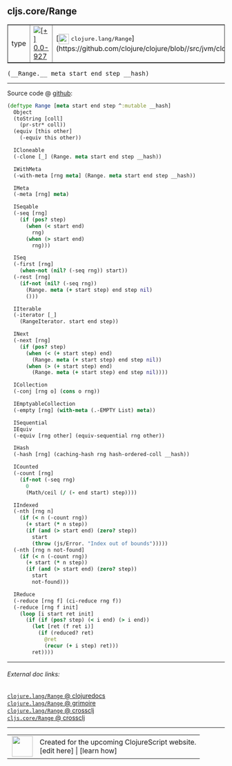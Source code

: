 ## cljs.core/Range



 <table border="1">
<tr>
<td>type</td>
<td><a href="https://github.com/cljsinfo/cljs-api-docs/tree/0.0-927"><img valign="middle" alt="[+] 0.0-927" title="Added in 0.0-927" src="https://img.shields.io/badge/+-0.0--927-lightgrey.svg"></a> </td>
<td>
[<img height="24px" valign="middle" src="http://i.imgur.com/1GjPKvB.png"> <samp>clojure.lang/Range</samp>](https://github.com/clojure/clojure/blob//src/jvm/clojure/lang/Range.java)
</td>
</tr>
</table>


 <samp>
(__Range.__ meta start end step __hash)<br>
</samp>

---







Source code @ [github](https://github.com/clojure/clojurescript/blob/r3263/src/main/cljs/cljs/core.cljs#L8136-L8222):

```clj
(deftype Range [meta start end step ^:mutable __hash]
  Object
  (toString [coll]
    (pr-str* coll))
  (equiv [this other]
    (-equiv this other))

  ICloneable
  (-clone [_] (Range. meta start end step __hash))

  IWithMeta
  (-with-meta [rng meta] (Range. meta start end step __hash))

  IMeta
  (-meta [rng] meta)

  ISeqable
  (-seq [rng]
    (if (pos? step)
      (when (< start end)
        rng)
      (when (> start end)
        rng)))

  ISeq
  (-first [rng]
    (when-not (nil? (-seq rng)) start))
  (-rest [rng]
    (if-not (nil? (-seq rng))
      (Range. meta (+ start step) end step nil)
      ()))

  IIterable
  (-iterator [_]
    (RangeIterator. start end step))

  INext
  (-next [rng]
    (if (pos? step)
      (when (< (+ start step) end)
        (Range. meta (+ start step) end step nil))
      (when (> (+ start step) end)
        (Range. meta (+ start step) end step nil))))

  ICollection
  (-conj [rng o] (cons o rng))

  IEmptyableCollection
  (-empty [rng] (with-meta (.-EMPTY List) meta))

  ISequential
  IEquiv
  (-equiv [rng other] (equiv-sequential rng other))

  IHash
  (-hash [rng] (caching-hash rng hash-ordered-coll __hash))

  ICounted
  (-count [rng]
    (if-not (-seq rng)
      0
      (Math/ceil (/ (- end start) step))))

  IIndexed
  (-nth [rng n]
    (if (< n (-count rng))
      (+ start (* n step))
      (if (and (> start end) (zero? step))
        start
        (throw (js/Error. "Index out of bounds")))))
  (-nth [rng n not-found]
    (if (< n (-count rng))
      (+ start (* n step))
      (if (and (> start end) (zero? step))
        start
        not-found)))

  IReduce
  (-reduce [rng f] (ci-reduce rng f))
  (-reduce [rng f init]
    (loop [i start ret init]
      (if (if (pos? step) (< i end) (> i end))
        (let [ret (f ret i)]
          (if (reduced? ret)
            @ret
            (recur (+ i step) ret)))
        ret))))
```

<!--
Repo - tag - source tree - lines:

 <pre>
clojurescript @ r3263
└── src
    └── main
        └── cljs
            └── cljs
                └── <ins>[core.cljs:8136-8222](https://github.com/clojure/clojurescript/blob/r3263/src/main/cljs/cljs/core.cljs#L8136-L8222)</ins>
</pre>

-->

---



###### External doc links:

[`clojure.lang/Range` @ clojuredocs](http://clojuredocs.org/clojure.lang/Range)<br>
[`clojure.lang/Range` @ grimoire](http://conj.io/store/v1/org.clojure/clojure/1.7.0-beta3/clj/clojure.lang/Range/)<br>
[`clojure.lang/Range` @ crossclj](http://crossclj.info/fun/clojure.lang/Range.html)<br>
[`cljs.core/Range` @ crossclj](http://crossclj.info/fun/cljs.core.cljs/Range.html)<br>

---

 <table>
<tr><td>
<img valign="middle" align="right" width="48px" src="http://i.imgur.com/Hi20huC.png">
</td><td>
Created for the upcoming ClojureScript website.<br>
[edit here] | [learn how]
</td></tr></table>

[edit here]:https://github.com/cljsinfo/cljs-api-docs/blob/master/cljsdoc/cljs.core/Range.cljsdoc
[learn how]:https://github.com/cljsinfo/cljs-api-docs/wiki/cljsdoc-files

<!--

This information was too distracting to show to readers, but I'll leave it
commented here since it is helpful to:

- pretty-print the data used to generate this document
- and show how to retrieve that data



The API data for this symbol:

```clj
{:ns "cljs.core",
 :name "Range",
 :signature ["[meta start end step __hash]"],
 :history [["+" "0.0-927"]],
 :type "type",
 :full-name-encode "cljs.core/Range",
 :source {:code "(deftype Range [meta start end step ^:mutable __hash]\n  Object\n  (toString [coll]\n    (pr-str* coll))\n  (equiv [this other]\n    (-equiv this other))\n\n  ICloneable\n  (-clone [_] (Range. meta start end step __hash))\n\n  IWithMeta\n  (-with-meta [rng meta] (Range. meta start end step __hash))\n\n  IMeta\n  (-meta [rng] meta)\n\n  ISeqable\n  (-seq [rng]\n    (if (pos? step)\n      (when (< start end)\n        rng)\n      (when (> start end)\n        rng)))\n\n  ISeq\n  (-first [rng]\n    (when-not (nil? (-seq rng)) start))\n  (-rest [rng]\n    (if-not (nil? (-seq rng))\n      (Range. meta (+ start step) end step nil)\n      ()))\n\n  IIterable\n  (-iterator [_]\n    (RangeIterator. start end step))\n\n  INext\n  (-next [rng]\n    (if (pos? step)\n      (when (< (+ start step) end)\n        (Range. meta (+ start step) end step nil))\n      (when (> (+ start step) end)\n        (Range. meta (+ start step) end step nil))))\n\n  ICollection\n  (-conj [rng o] (cons o rng))\n\n  IEmptyableCollection\n  (-empty [rng] (with-meta (.-EMPTY List) meta))\n\n  ISequential\n  IEquiv\n  (-equiv [rng other] (equiv-sequential rng other))\n\n  IHash\n  (-hash [rng] (caching-hash rng hash-ordered-coll __hash))\n\n  ICounted\n  (-count [rng]\n    (if-not (-seq rng)\n      0\n      (Math/ceil (/ (- end start) step))))\n\n  IIndexed\n  (-nth [rng n]\n    (if (< n (-count rng))\n      (+ start (* n step))\n      (if (and (> start end) (zero? step))\n        start\n        (throw (js/Error. \"Index out of bounds\")))))\n  (-nth [rng n not-found]\n    (if (< n (-count rng))\n      (+ start (* n step))\n      (if (and (> start end) (zero? step))\n        start\n        not-found)))\n\n  IReduce\n  (-reduce [rng f] (ci-reduce rng f))\n  (-reduce [rng f init]\n    (loop [i start ret init]\n      (if (if (pos? step) (< i end) (> i end))\n        (let [ret (f ret i)]\n          (if (reduced? ret)\n            @ret\n            (recur (+ i step) ret)))\n        ret))))",
          :title "Source code",
          :repo "clojurescript",
          :tag "r3263",
          :filename "src/main/cljs/cljs/core.cljs",
          :lines [8136 8222]},
 :full-name "cljs.core/Range",
 :clj-symbol "clojure.lang/Range"}

```

Retrieve the API data for this symbol:

```clj
;; from Clojure REPL
(require '[clojure.edn :as edn])
(-> (slurp "https://raw.githubusercontent.com/cljsinfo/cljs-api-docs/catalog/cljs-api.edn")
    (edn/read-string)
    (get-in [:symbols "cljs.core/Range"]))
```

-->
